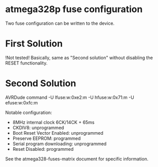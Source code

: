 # atmega328p fuse configuration
Two fuse configuration can be written to the device.

# First Solution

!Not tested! Basically, same as "Second solution" without disabling the RESET functionality.

# Second Solution

AVRDude command
-U lfuse:w:0xe2:m -U hfuse:w:0x71:m -U efuse:w:0xfc:m

Notable configuration:
- 8MHz internal clock 6CK/14CK + 65ms
- CKDIV8: unprogrammed
- Boot Reset Vector Enabled: unprogrammed
- Preserve EEPROM: programmed
- Serial program downloading: unprogrammed
- Reset Disabled: programmed

See the atmega328-fuses-matrix document for specific information.
